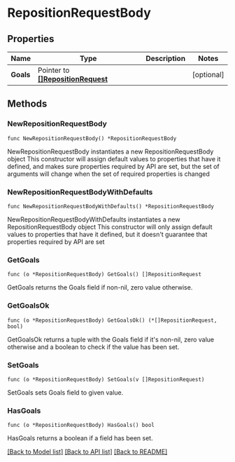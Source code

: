 # RepositionRequestBody

## Properties

Name | Type | Description | Notes
------------ | ------------- | ------------- | -------------
**Goals** | Pointer to [**[]RepositionRequest**](RepositionRequest.md) |  | [optional] 

## Methods

### NewRepositionRequestBody

`func NewRepositionRequestBody() *RepositionRequestBody`

NewRepositionRequestBody instantiates a new RepositionRequestBody object
This constructor will assign default values to properties that have it defined,
and makes sure properties required by API are set, but the set of arguments
will change when the set of required properties is changed

### NewRepositionRequestBodyWithDefaults

`func NewRepositionRequestBodyWithDefaults() *RepositionRequestBody`

NewRepositionRequestBodyWithDefaults instantiates a new RepositionRequestBody object
This constructor will only assign default values to properties that have it defined,
but it doesn't guarantee that properties required by API are set

### GetGoals

`func (o *RepositionRequestBody) GetGoals() []RepositionRequest`

GetGoals returns the Goals field if non-nil, zero value otherwise.

### GetGoalsOk

`func (o *RepositionRequestBody) GetGoalsOk() (*[]RepositionRequest, bool)`

GetGoalsOk returns a tuple with the Goals field if it's non-nil, zero value otherwise
and a boolean to check if the value has been set.

### SetGoals

`func (o *RepositionRequestBody) SetGoals(v []RepositionRequest)`

SetGoals sets Goals field to given value.

### HasGoals

`func (o *RepositionRequestBody) HasGoals() bool`

HasGoals returns a boolean if a field has been set.


[[Back to Model list]](../README.md#documentation-for-models) [[Back to API list]](../README.md#documentation-for-api-endpoints) [[Back to README]](../README.md)


